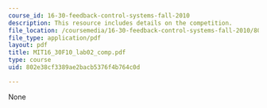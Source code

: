 ```yaml
---
course_id: 16-30-feedback-control-systems-fall-2010
description: This resource includes details on the competition.
file_location: /coursemedia/16-30-feedback-control-systems-fall-2010/802e38cf3389ae2bacb5376f4b764c0d_MIT16_30F10_lab02_comp.pdf
file_type: application/pdf
layout: pdf
title: MIT16_30F10_lab02_comp.pdf
type: course
uid: 802e38cf3389ae2bacb5376f4b764c0d

---
```

None